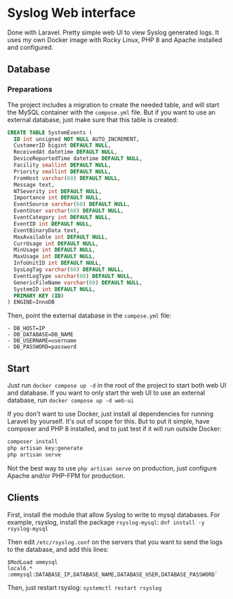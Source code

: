 # Syslog Web interface

Done with Laravel. Pretty simple web UI to view Syslog generated logs.
It uses my own Docker image with Rocky Linux, PHP 8 and Apache installed and configured.

## Database
### Preparations
The project includes a migration to create the needed table, and will start the MySQL container with the `compose.yml` file. But if you want to use an external database, just make sure that this table is created:

```sql
CREATE TABLE SystemEvents (
  ID int unsigned NOT NULL AUTO_INCREMENT,
  CustomerID bigint DEFAULT NULL,
  ReceivedAt datetime DEFAULT NULL,
  DeviceReportedTime datetime DEFAULT NULL,
  Facility smallint DEFAULT NULL,
  Priority smallint DEFAULT NULL,
  FromHost varchar(60) DEFAULT NULL,
  Message text,
  NTSeverity int DEFAULT NULL,
  Importance int DEFAULT NULL,
  EventSource varchar(60) DEFAULT NULL,
  EventUser varchar(60) DEFAULT NULL,
  EventCategory int DEFAULT NULL,
  EventID int DEFAULT NULL,
  EventBinaryData text,
  MaxAvailable int DEFAULT NULL,
  CurrUsage int DEFAULT NULL,
  MinUsage int DEFAULT NULL,
  MaxUsage int DEFAULT NULL,
  InfoUnitID int DEFAULT NULL,
  SysLogTag varchar(60) DEFAULT NULL,
  EventLogType varchar(60) DEFAULT NULL,
  GenericFileName varchar(60) DEFAULT NULL,
  SystemID int DEFAULT NULL,
  PRIMARY KEY (ID)
) ENGINE=InnoDB
```

Then, point the external database in the `compose.yml` file: 
```
- DB_HOST=IP
- DB_DATABASE=DB_NAME
- DB_USERNAME=username
- DB_PASSWORD=password
```
## Start
Just run `docker compose up -d` in the root of the project to start both web UI and database.
If you want to only start the web UI to use an external database, run `docker compose up -d web-ui`

If you don't want to use Docker, just install al dependencies for running Laravel by yourself. It's out of scope for this. But to put it simple, have composer and PHP 8 installed, and to just test if it will run outside Docker:
```bash
composer install
php artisan key:generate
php artisan serve
```
Not the best way to use `php artisan serve` on production, just configure Apache and/or PHP-FPM for production.

## Clients
First, install the module that allow Syslog to write to mysql databases. 
For example, rsyslog, install the package `rsyslog-mysql`:
`dnf install -y rsyslog-mysql`

Then edit `/etc/rsyslog.conf` on the servers that you want to send the logs to the database, and add this lines:
```
$ModLoad ommysql
local6.* :ommysql:DATABASE_IP,DATABASE_NAME,DATABASE_USER,DATABASE_PASSWORD`
```
Then, just restart rsyslog: `systemctl restart rsyslog`